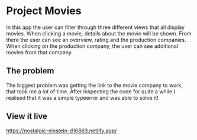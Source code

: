 # Project Movies

In this app the user can filter through three different views that all display movies. When clicking a movie, details about the movie will be shown. From there the user can see an overview, rating and the production companies. When clicking on the production company, the user can see additional movies from that company.

## The problem

The biggest problem was getting the link to the movie company to work, that took me a lot of time. After inspecting the code for quite a while I realised that it was a simple typeerror and was able to solve it!

## View it live
https://nostalgic-einstein-d16863.netlify.app/

